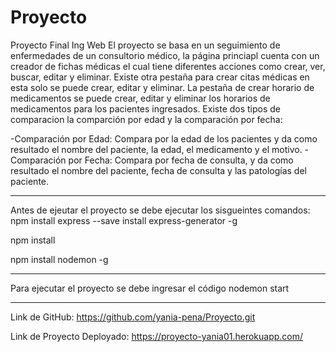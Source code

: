 # Proyecto
Proyecto Final Ing Web
El proyecto se basa en un seguimiento de enfermedades de un consultorio médico, la página princiapl cuenta con un creador de fichas médicas el cual tiene diferentes acciones como crear, ver, buscar, editar y eliminar. 
Existe otra pestaña para crear citas médicas en esta solo se puede crear, editar y eliminar.
La pestaña de crear horario de medicamentos se puede crear, editar y eliminar los horarios de medicamentos para los pacientes ingresados.
Existe dos tipos de comparacion la comparción por edad y la comparación por fecha:


-Comparación por Edad: Compara por la edad de los pacientes y da como resultado el nombre del paciente, la edad, el medicamento y el motivo.
-Comparación por Fecha: Compara por fecha de consulta, y da como resultado el nombre del paciente, fecha de consulta y las patologías del paciente.

***
Antes de ejeutar el proyecto se debe ejecutar los sisgueintes comandos:
npm install express --save install express-generator -g

npm install

npm install nodemon -g

***

Para ejecutar el proyecto se debe ingresar el código    nodemon start

***
Link de GitHub:
https://github.com/yania-pena/Proyecto.git

Link de Proyecto Deployado:
https://proyecto-yania01.herokuapp.com/